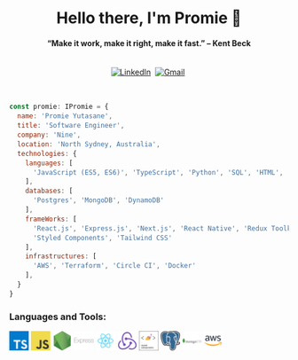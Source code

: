 <p>
  <h1 align="center"><b>Hello there, I'm Promie 👋</b></h1>
</p>
<p>
  <h4 align="center"><b>“Make it work, make it right, make it fast.” – Kent Beck</b></h4>
</p>

<p align="center">
<br>
<a href="https://www.linkedin.com/in/promie-yutasane-635a741b8/"><img src="https://img.shields.io/badge/linkedin-%230077B5.svg?&style=for-the-badge&logo=linkedin&logoColor=white" alt="LinkedIn" /></a>&nbsp;
<a href="mailto:promie.yutasane@gmail.com?subject=Hi%20Promie"><img src="https://img.shields.io/badge/gmail-%23D14836.svg?&style=for-the-badge&logo=gmail&logoColor=white" alt="Gmail"/></a>&nbsp;
</p>

<br>

[//]: # (<img align="right" height="270px" alt="GIF" src="https://github.com/promie/promie/blob/main/developer.gif" />)

```js
const promie: IPromie = {
  name: 'Promie Yutasane',
  title: 'Software Engineer',
  company: 'Nine',
  location: 'North Sydney, Australia',
  technologies: {
    languages: [
      'JavaScript (ES5, ES6)', 'TypeScript', 'Python', 'SQL', 'HTML', 'CSS', 'Sass'
    ],
    databases: [
      'Postgres', 'MongoDB', 'DynamoDB'  
    ],  
    frameWorks: [
      'React.js', 'Express.js', 'Next.js', 'React Native', 'Redux Toolkit', 
      'Styled Components', 'Tailwind CSS'
    ],
    infrastructures: [
      'AWS', 'Terraform', 'Circle CI', 'Docker'
    ],  
  }
}
```

### Languages and Tools:
<div>
<img height="35" src="https://raw.githubusercontent.com/github/explore/80688e429a7d4ef2fca1e82350fe8e3517d3494d/topics/typescript/typescript.png">
<img height="35" src="https://raw.githubusercontent.com/github/explore/80688e429a7d4ef2fca1e82350fe8e3517d3494d/topics/javascript/javascript.png">
<img height="35" src="https://raw.githubusercontent.com/github/explore/80688e429a7d4ef2fca1e82350fe8e3517d3494d/topics/nodejs/nodejs.png">
<img height="35" src="https://raw.githubusercontent.com/github/explore/80688e429a7d4ef2fca1e82350fe8e3517d3494d/topics/express/express.png">
<img height="35" src="https://raw.githubusercontent.com/github/explore/80688e429a7d4ef2fca1e82350fe8e3517d3494d/topics/react/react.png">
<img height="35" src="https://raw.githubusercontent.com/github/explore/80688e429a7d4ef2fca1e82350fe8e3517d3494d/topics/redux/redux.png">
<img height="35" src="https://raw.githubusercontent.com/github/explore/80688e429a7d4ef2fca1e82350fe8e3517d3494d/topics/styled-components/styled-components.png">
<img height="35" src="https://raw.githubusercontent.com/github/explore/80688e429a7d4ef2fca1e82350fe8e3517d3494d/topics/postgresql/postgresql.png">
<img height="35" src="https://raw.githubusercontent.com/github/explore/80688e429a7d4ef2fca1e82350fe8e3517d3494d/topics/mongodb/mongodb.png">
<img height="35" src="https://raw.githubusercontent.com/github/explore/80688e429a7d4ef2fca1e82350fe8e3517d3494d/topics/aws/aws.png">
</div>

